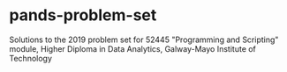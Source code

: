 # pands-problem-set
Solutions to the 2019 problem set for 52445 "Programming and Scripting" module, Higher Diploma in Data Analytics, Galway-Mayo Institute of Technology
